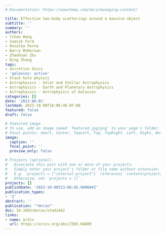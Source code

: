 ```yaml
---
# Documentation: https://wowchemy.com/docs/managing-content/

title: Effective two-body scatterings around a massive object
subtitle: ''
summary: ''
authors:
- Yihan Wang
- Saavik Ford
- Rosalba Perna
- Barry McKernan
- Zhaohuan Zhu
- Bing Zhang
tags:
- accretion discs
- 'galaxies: active'
- black hole physics
- Astrophysics - Solar and Stellar Astrophysics
- Astrophysics - Earth and Planetary Astrophysics
- Astrophysics - Astrophysics of Galaxies
categories: []
date: '2023-08-01'
lastmod: 2023-10-08T16:06:46-07:00
featured: false
draft: false

# Featured image
# To use, add an image named `featured.jpg/png` to your page's folder.
# Focal points: Smart, Center, TopLeft, Top, TopRight, Left, Right, BottomLeft, Bottom, BottomRight.
image:
  caption: ''
  focal_point: ''
  preview_only: false

# Projects (optional).
#   Associate this post with one or more of your projects.
#   Simply enter your project's folder or file name without extension.
#   E.g. `projects = ["internal-project"]` references `content/project/deep-learning/index.md`.
#   Otherwise, set `projects = []`.
projects: []
publishDate: '2023-10-08T23:06:45.999604Z'
publication_types:
- '2'
abstract: ''
publication: '*mnras*'
doi: 10.1093/mnras/stad1442
links:
- name: arXiv
  url: https://arxiv.org/abs/2303.04889
---
```

